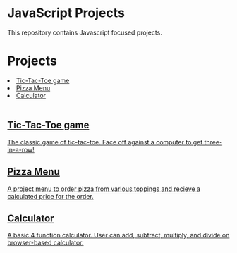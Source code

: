 # JavaScript Projects
<p>This repository contains Javascript focused projects.</p>

# Projects

<li><a href="https://github.com/ethantl-1511/JavaScript-Projects/tree/main/TicTacToe"> Tic-Tac-Toe game </li>
<li><a href="https://github.com/ethantl-1511/JavaScript-Projects/tree/main/Pizza_Project"> Pizza Menu </li>
<li><a href="https://github.com/ethantl-1511/JavaScript-Projects/tree/main/Calculator"> Calculator </li>

<br>
<h2>Tic-Tac-Toe game</h2>
<p>The classic game of tic-tac-toe. Face off against a computer to get three-in-a-row! </p>

<h2>Pizza Menu</h2>
<p>A project menu to order pizza from various toppings and recieve a calculated price for the order.</p>

<h2>Calculator</h2>
<p>A basic 4 function calculator. User can add, subtract, multiply, and divide on browser-based calculator.</p></p>
